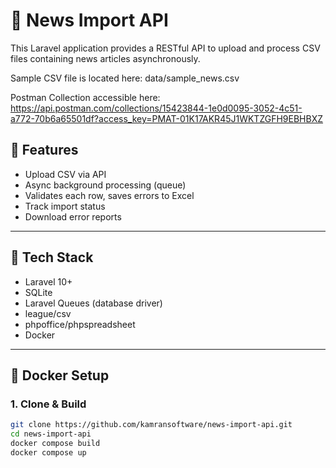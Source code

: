 # 📰 News Import API

This Laravel application provides a RESTful API to upload and process CSV files containing news articles asynchronously.

Sample CSV file is located here: data/sample_news.csv

Postman Collection accessible here: https://api.postman.com/collections/15423844-1e0d0095-3052-4c51-a772-70b6a65501df?access_key=PMAT-01K17AKR45J1WKTZGFH9EBHBXZ

## 🚀 Features

- Upload CSV via API
- Async background processing (queue)
- Validates each row, saves errors to Excel
- Track import status
- Download error reports

---

## 🧱 Tech Stack

- Laravel 10+
- SQLite
- Laravel Queues (database driver)
- league/csv
- phpoffice/phpspreadsheet
- Docker

---

## 🐳 Docker Setup

### 1. Clone & Build

```bash
git clone https://github.com/kamransoftware/news-import-api.git
cd news-import-api
docker compose build
docker compose up